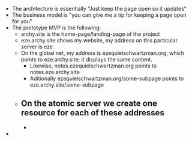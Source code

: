 - The architecture is essentially "Just keep the page open so it updates"
- The business model is "you can give me a tip for keeping a page open for you"
- The prototype MVP is the following:
	- archy.site is the home-page/landing-page of the project
	- eze.archy.site shows my website, my address on this particular server is eze
	- On the global net, my address is ezequielschwartzman.org, which points to eze.archy.site; it displays the same content.
		- Likewise, notes.ezequielschwartzman.org points to notes.eze.archy.site
		- Aditionally ezequielschwartzman.org/some-subpage points to eze.archy.site/some-subpage
	- On the atomic server we create one resource for each of these addresses
		-
		-
-